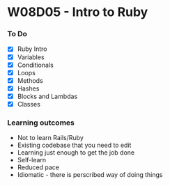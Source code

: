 # W08D05 - Intro to Ruby

### To Do
* [x] Ruby Intro
* [x] Variables
* [x] Conditionals
* [x] Loops
* [x] Methods
* [x] Hashes
* [x] Blocks and Lambdas
* [x] Classes

### Learning outcomes
* Not to learn Rails/Ruby
* Existing codebase that you need to edit
* Learning just enough to get the job done
* Self-learn
* Reduced pace
* Idiomatic - there is perscribed way of doing things


